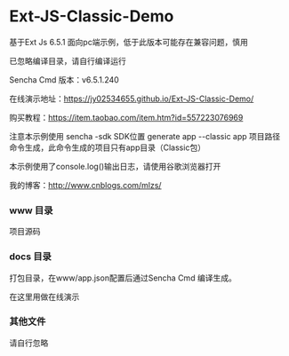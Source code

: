 ﻿# Ext-JS-Classic-Demo
基于Ext Js 6.5.1 面向pc端示例，低于此版本可能存在兼容问题，慎用

已忽略编译目录，请自行编译运行

Sencha Cmd 版本：v6.5.1.240

在线演示地址：https://jy02534655.github.io/Ext-JS-Classic-Demo/

购买教程：https://item.taobao.com/item.htm?id=557223076969

注意本示例使用 sencha -sdk SDK位置 generate app --classic app 项目路径 命令生成，此命令生成的项目只有app目录（Classic包）

本示例使用了console.log()输出日志，请使用谷歌浏览器打开

我的博客：http://www.cnblogs.com/mlzs/

### www 目录
项目源码
### docs 目录
打包目录，在www/app.json配置后通过Sencha Cmd 编译生成。

在这里用做在线演示
### 其他文件
请自行忽略
